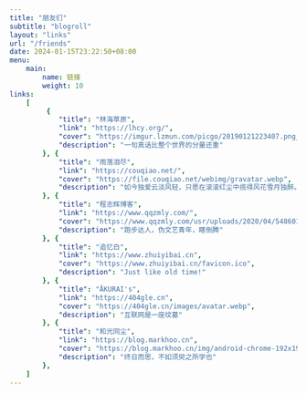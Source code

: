 ```yaml
---
title: "朋友们"
subtitle: "blogroll"
layout: "links"
url: "/friends"
date: 2024-01-15T23:22:50+08:00
menu:
    main:
        name: 链接
        weight: 10
links:
    [
         {
            "title": "林海草原",
            "link": "https://lhcy.org/",
            "cover": "https://imgur.lzmun.com/picgo/20190121223407.png_avatar",
            "description": "一句真话比整个世界的分量还重"
        }, {
            "title": "雨落泪尽",
            "link": "https://couqiao.net/",
            "cover": "https://file.couqiao.net/webimg/gravatar.webp",
            "description": "如今独爱云淡风轻，只愿在滚滚红尘中揽得风花雪月独醉。"
        }, {
            "title": "程志辉博客",
            "link": "https://www.qqzmly.com/",
            "cover": "https://www.qqzmly.com/usr/uploads/2020/04/548601000.jpg",
            "description": "跑步达人，伪文艺青年，瞎倒腾"
        }, {
            "title": "追忆白",
            "link": "https://www.zhuiyibai.cn",
            "cover": "https://www.zhuiyibai.cn/favicon.ico",
            "description": "Just like old time!"
        }, {
            "title": "ĀKURAI's",
            "link": "https://404gle.cn",
            "cover": "https://404gle.cn/images/avatar.webp",
            "description": "互联网是一座坟墓"
        }, {
            "title": "和光同尘",
            "link": "https://blog.markhoo.cn",
            "cover": "https://blog.markhoo.cn/img/android-chrome-192x192_hu2cd8897914ec65893453b87131cde6d5_42520_288x288_fill_box_center_3.png",
            "description": "终日而思，不如须臾之所学也"
        },
    ]
---
```

